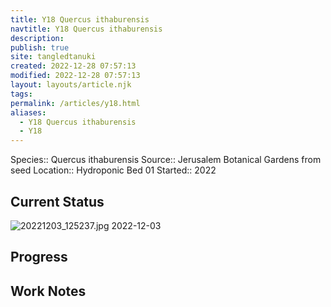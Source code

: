 ```yaml
---
title: Y18 Quercus ithaburensis
navtitle: Y18 Quercus ithaburensis
description: 
publish: true
site: tangledtanuki
created: 2022-12-28 07:57:13
modified: 2022-12-28 07:57:13
layout: layouts/article.njk
tags: 
permalink: /articles/y18.html
aliases:
  - Y18 Quercus ithaburensis
  - Y18
---
```


Species:: Quercus ithaburensis
Source:: Jerusalem Botanical Gardens from seed
Location:: Hydroponic Bed 01
Started:: 2022

## Current Status

![20221203_125237.jpg](/img/20221203_125237.jpg)
2022-12-03
## Progress

## Work Notes


